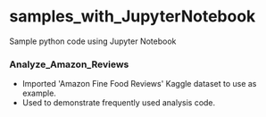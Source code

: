 # samples_with_JupyterNotebook
Sample python code using Jupyter Notebook

### Analyze_Amazon_Reviews
- Imported 'Amazon Fine Food Reviews' Kaggle dataset to use as example. 
- Used to demonstrate frequently used analysis code.
